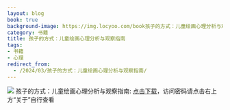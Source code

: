 ```yaml
---
layout: blog
book: true
background-image: https://img.locyoo.com/book孩子的方式：儿童绘画心理分析与观察指南.jpg
category: 书籍
title: 孩子的方式：儿童绘画心理分析与观察指南
tags:
- 书籍
- 心理
redirect_from:
  - /2024/03/孩子的方式：儿童绘画心理分析与观察指南/
---
```

![](https://img.locyoo.com/book孩子的方式：儿童绘画心理分析与观察指南.jpg)
孩子的方式：儿童绘画心理分析与观察指南: <a name = "ref1" href="https://url18.ctfile.com/f/50983618-1269964283-9b89eb?p=3619">点击下载</a>，访问密码请点击右上方“关于”自行查看